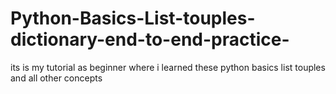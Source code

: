 # Python-Basics-List-touples-dictionary-end-to-end-practice-
its is my tutorial as beginner where i learned these python basics list touples and all other concepts
